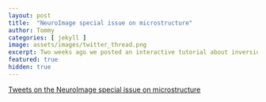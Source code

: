 ```yaml
---
layout: post
title:  "NeuroImage special issue on microstructure"
author: Tommy
categories: [ jekyll ]
image: assets/images/twitter_thread.png
excerpt: Two weeks ago we posted an interactive tutorial about inversion recovery T1 mapping. There are many hidden features in this post, so we created a Twitter thread to help you look under the hood.
featured: true
hidden: true
---
```



<a class="twitter-timeline" href="https://twitter.com/TommyBoshkovski/timelines/1075416015763320832?ref_src=twsrc%5Etfw">Tweets on the NeuroImage special issue on microstructure</a> <script async src="https://platform.twitter.com/widgets.js" charset="utf-8"></script>
